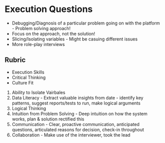 # Execution Questions

- Debugging/Diagnosis of a particular problem going on with the platform - Problem solving approach!
- Focus on the approach, not the solution!
- Slicing/Isolating variables - Might be casuing different issues
- More role-play interviews

## Rubric
- Execution Skills
- Critical Thinking
- Culture Fit

1. Ability to Isolate Vairbales
2. Data Literacy - Extract valuable insights from date - identify key patterns, suggest reports/tests to run, make logical arguments
3. Logical Thinking
4. Intuition from Problem Solving - Deep intuition on how the system works, plan & solution rectified this
5. Communication - Clear, proactive communication, anticipated questions, articulated reasons for decision, check-in throughout
6. Collaboration - Make use of the interviewer, took the lead